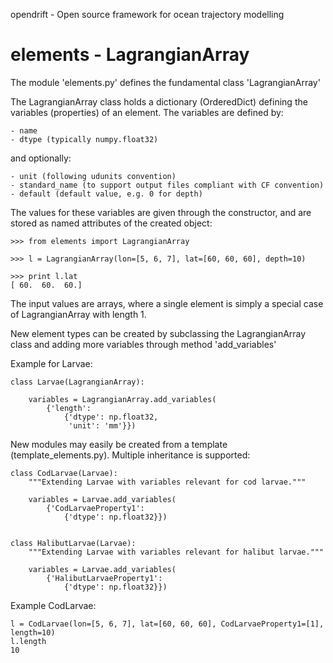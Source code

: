 opendrift - Open source framework for ocean trajectory modelling

elements - LagrangianArray
==========================


The module 'elements.py' defines the fundamental class 'LagrangianArray'

The LagrangianArray class holds a dictionary (OrderedDict) defining the variables (properties) of an element.
The variables are defined by:
```
- name
- dtype (typically numpy.float32)
```
and optionally:
```
- unit (following udunits convention)
- standard_name (to support output files compliant with CF convention)
- default (default value, e.g. 0 for depth)
```


The values for these variables are given through the constructor, and are stored as named attributes of the created object:

```
>>> from elements import LagrangianArray

>>> l = LagrangianArray(lon=[5, 6, 7], lat=[60, 60, 60], depth=10)

>>> print l.lat
[ 60.  60.  60.]
```
The input values are arrays, where a single element is simply a special case of LagrangianArray with length 1.


New element types can be created by subclassing the LagrangianArray class and adding more variables through method 'add_variables'

Example for Larvae:

```
class Larvae(LagrangianArray):

    variables = LagrangianArray.add_variables(
        {'length':
            {'dtype': np.float32,
             'unit': 'mm'}})

```
New modules may easily be created from a template (template_elements.py).
Multiple inheritance is supported:

```
class CodLarvae(Larvae):
    """Extending Larvae with variables relevant for cod larvae."""

    variables = Larvae.add_variables(
        {'CodLarvaeProperty1':
            {'dtype': np.float32}})


class HalibutLarvae(Larvae):
    """Extending Larvae with variables relevant for halibut larvae."""

    variables = Larvae.add_variables(
        {'HalibutLarvaeProperty1':
            {'dtype': np.float32}})
```


Example CodLarvae:

```
l = CodLarvae(lon=[5, 6, 7], lat=[60, 60, 60], CodLarvaeProperty1=[1], length=10)
l.length
10
```
